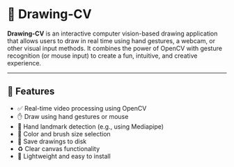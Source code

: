 # 🎨 Drawing-CV

**Drawing-CV** is an interactive computer vision-based drawing application that allows users to draw in real time using hand gestures, a webcam, or other visual input methods. It combines the power of OpenCV with gesture recognition (or mouse input) to create a fun, intuitive, and creative experience.

---

## 📸 Features

- ✅ Real-time video processing using OpenCV
- ✋ Draw using hand gestures or mouse
- 🧠 Hand landmark detection (e.g., using Mediapipe)
- 🎨 Color and brush size selection
- 💾 Save drawings to disk
- ♻️ Clear canvas functionality
- 📁 Lightweight and easy to install
